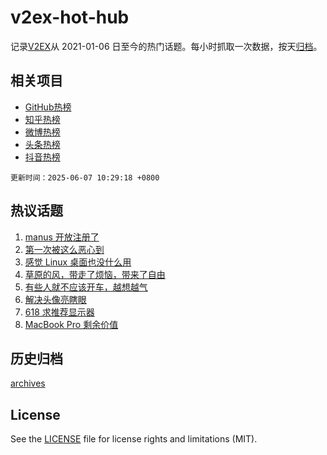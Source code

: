 # v2ex-hot-hub

 记录[V2EX](https://www.v2ex.com/)从 2021-01-06 日至今的热门话题。每小时抓取一次数据，按天[归档](archives)。
 
 ## 相关项目

- [GitHub热榜](https://github.com/lonnyzhang423/github-hot-hub)
- [知乎热榜](https://github.com/lonnyzhang423/zhihu-hot-hub)
- [微博热榜](https://github.com/lonnyzhang423/weibo-hot-hub)
- [头条热榜](https://github.com/lonnyzhang423/toutiao-hot-hub)
- [抖音热榜](https://github.com/lonnyzhang423/douyin-hot-hub)


 `更新时间：2025-06-07 10:29:18 +0800`

## 热议话题

1. [manus 开放注册了](https://www.v2ex.com/t/1136784)
1. [第一次被这么恶心到](https://www.v2ex.com/t/1136882)
1. [感觉 Linux 桌面也没什么用](https://www.v2ex.com/t/1136923)
1. [草原的风，带走了烦恼，带来了自由](https://www.v2ex.com/t/1136787)
1. [有些人就不应该开车，越想越气](https://www.v2ex.com/t/1136896)
1. [解决头像亮瞎眼](https://www.v2ex.com/t/1136769)
1. [618 求推荐显示器](https://www.v2ex.com/t/1136822)
1. [MacBook Pro 剩余价值](https://www.v2ex.com/t/1136841)

## 历史归档

[archives](archives)

## License

See the [LICENSE](LICENSE) file for license rights and limitations (MIT).
